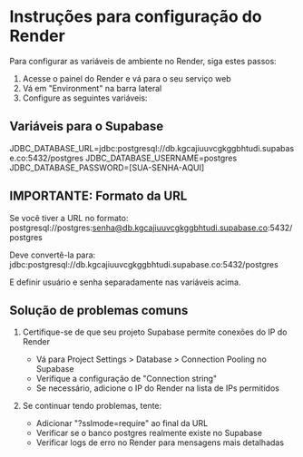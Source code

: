 # Instruções para configuração do Render

Para configurar as variáveis de ambiente no Render, siga estes passos:

1. Acesse o painel do Render e vá para o seu serviço web
2. Vá em "Environment" na barra lateral
3. Configure as seguintes variáveis:

## Variáveis para o Supabase

JDBC_DATABASE_URL=jdbc:postgresql://db.kgcajiuuvcgkggbhtudi.supabase.co:5432/postgres
JDBC_DATABASE_USERNAME=postgres
JDBC_DATABASE_PASSWORD=[SUA-SENHA-AQUI]

## IMPORTANTE: Formato da URL

Se você tiver a URL no formato:
   postgresql://postgres:senha@db.kgcajiuuvcgkggbhtudi.supabase.co:5432/postgres

Deve convertê-la para:
   jdbc:postgresql://db.kgcajiuuvcgkggbhtudi.supabase.co:5432/postgres
   
E definir usuário e senha separadamente nas variáveis acima.

## Solução de problemas comuns

1. Certifique-se de que seu projeto Supabase permite conexões do IP do Render
   - Vá para Project Settings > Database > Connection Pooling no Supabase
   - Verifique a configuração de "Connection string"
   - Se necessário, adicione o IP do Render na lista de IPs permitidos

2. Se continuar tendo problemas, tente:
   - Adicionar "?sslmode=require" ao final da URL
   - Verificar se o banco postgres realmente existe no Supabase
   - Verificar logs de erro no Render para mensagens mais detalhadas
